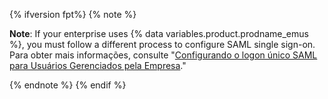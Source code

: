 {% ifversion fpt%}
{% note %}

**Note**: If your enterprise uses {% data variables.product.prodname_emus %}, you must follow a different process to configure SAML single sign-on. Para obter mais informações, consulte "[Configurando o logon único SAML para Usuários Gerenciados pela Empresa](/github/setting-up-and-managing-your-enterprise/managing-your-enterprise-users-with-your-identity-provider/configuring-saml-single-sign-on-for-enterprise-managed-users)."

{% endnote %}
{% endif %}